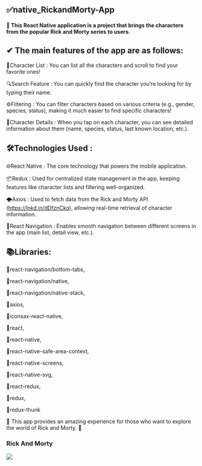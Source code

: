 ## ✅native_RickandMorty-App

#### 📱 This React Native application is a project that brings the characters from the popular Rick and Morty series to users.

## ✔ The main features of the app are as follows:

📜Character List : You can list all the characters and scroll to find your favorite ones!

🔍Search Feature : You can quickly find the character you’re looking for by typing their name.

⚙️Filtering : You can filter characters based on various criteria (e.g., gender, species, status), making it much easier to find specific characters!

🧬Character Details : When you tap on each character, you can see detailed information about them (name, species, status, last known location, etc.).

## 🛠Technologies Used :

🌐React Native : The core technology that powers the mobile application.

📦Redux : Used for centralized state management in the app, keeping features like character lists and filtering well-organized.

🌩Axios : Used to fetch data from the Rick and Morty API (https://lnkd.in/dDfznCkq), allowing real-time retrieval of character information.

🧭React Navigation : Enables smooth navigation between different screens in the app (main list, detail view, etc.).

## 📚Libraries:

📌react-navigation/bottom-tabs,

📌react-navigation/native,

📌react-navigation/native-stack,

📌axios,

📌iconsax-react-native,

📌react,

📌react-native,

📌react-native-safe-area-context,

📌react-native-screens,

📌react-native-svg,

📌react-redux,

📌redux,

📌redux-thunk

🔴 This app provides an amazing experience for those who want to explore the world of Rick and Morty. 🚀

### Rick And Morty

![](./src/utils/RickandMorty.gif)
